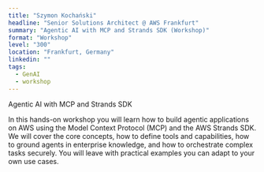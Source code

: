 ```yaml
---
title: "Szymon Kochański"
headline: "Senior Solutions Architect @ AWS Frankfurt"
summary: "Agentic AI with MCP and Strands SDK (Workshop)"
format: "Workshop"
level: "300"
location: "Frankfurt, Germany"
linkedin: ""
tags:
  - GenAI
  - workshop
---
```


Agentic AI with MCP and Strands SDK

In this hands-on workshop you will learn how to build agentic applications on AWS using the Model Context Protocol (MCP) and the AWS Strands SDK. We will cover the core concepts, how to define tools and capabilities, how to ground agents in enterprise knowledge, and how to orchestrate complex tasks securely. You will leave with practical examples you can adapt to your own use cases.


